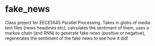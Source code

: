 # fake_news
Class project for EECE5645 Parallel Processing. Takes in globs of media text files (news headlines etc), calculates the sentiment of them, uses a markov chain (and RNN) to generate fake news (positive or negative), regenerates the sentiment of the fake news to see how it did!
